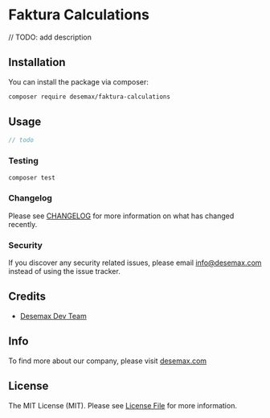 # Faktura Calculations



// TODO: add description

## Installation

You can install the package via composer:

```bash
composer require desemax/faktura-calculations
```

## Usage

``` php
// todo
```

### Testing

``` bash
composer test
```

### Changelog

Please see [CHANGELOG](CHANGELOG.md) for more information on what has changed recently.

### Security

If you discover any security related issues, please email info@desemax.com instead of using the issue tracker.

## Credits

- [Desemax Dev Team](https://github.com/desemaxconsulting)

## Info

To find more about our company, please visit [desemax.com](https://desemax.com) 

## License

The MIT License (MIT). Please see [License File](LICENSE.md) for more information.
